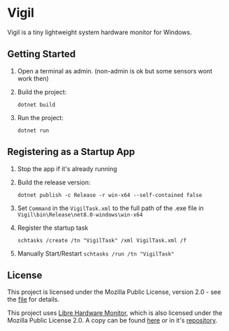# Vigil

Vigil is a tiny lightweight system hardware monitor for Windows.

## Getting Started

1. Open a terminal as admin. (non-admin is ok but some sensors wont work then)
2. Build the project:

    ```shell
    dotnet build
    ```

3. Run the project:

    ```shell
    dotnet run
    ```

## Registering as a Startup App

1. Stop the app if it's already running
2. Build the release version:

    ```shell
    dotnet publish -c Release -r win-x64 --self-contained false
    ```

3. Set `Command` in the `VigilTask.xml` to the full path of the .exe file in `Vigil\bin\Release\net8.0-windows\win-x64`
4. Register the startup task

    ```shell
    schtasks /create /tn "VigilTask" /xml VigilTask.xml /f
    ```

5. Manually Start/Restart `schtasks /run /tn "VigilTask"`

## License

This project is licensed under the Mozilla Public License, version 2.0 - see the [file](./licenses/LICENSE.md) for details.

This project uses [Libre Hardware Monitor](https://github.com/LibreHardwareMonitor/LibreHardwareMonitor), which is also licensed under the Mozilla Public License 2.0. A copy can be found [here](./licenses/LibreHardwareMonitor.txt) or in it's [repository](https://github.com/LibreHardwareMonitor/LibreHardwareMonitor/blob/master/LICENSE).
